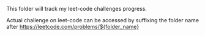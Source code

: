 This folder will track my leet-code challenges progress.

Actual challenge on leet-code can be accessed by suffixing the folder name after https://leetcode.com/problems/${folder_name}
